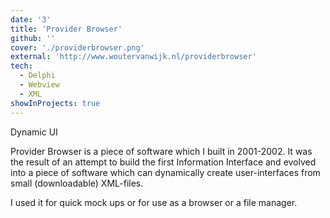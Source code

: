 ```yaml
---
date: '3'
title: 'Provider Browser'
github: ''
cover: './providerbrowser.png'
external: 'http://www.woutervanwijk.nl/providerbrowser'
tech:
  - Delphi
  - Webview
  - XML
showInProjects: true
---
```


Dynamic UI

Provider Browser is a piece of software which I built in 2001-2002. It was the result of an attempt to build the first Information Interface and evolved into a piece of software which can dynamically create user-interfaces from small (downloadable) XML-files.

I used it for quick mock ups or for use as a browser or a file manager.
